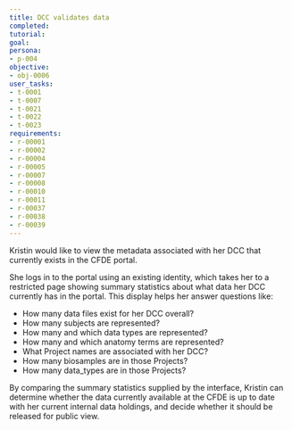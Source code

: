```yaml
---
title: DCC validates data
completed:
tutorial:
goal:
persona:
- p-004
objective:
- obj-0006
user_tasks:
- t-0001
- t-0007
- t-0021
- t-0022
- t-0023
requirements:
- r-00001
- r-00002
- r-00004
- r-00005
- r-00007
- r-00008
- r-00010
- r-00011
- r-00037
- r-00038
- r-00039
---
```


Kristin would like to view the metadata associated with her DCC that currently exists
in the CFDE portal.

She logs in to the portal using an existing identity, which takes her to
a restricted page showing summary statistics about what data her DCC currently has
in the portal. This display helps her answer questions like:

-   How many data files exist for her DCC overall?
-   How many subjects are represented?
-   How many and which data types are represented?
-   How many and which anatomy terms are represented?
-   What Project names are associated with her DCC?
-   How many biosamples are in those Projects?
-   How many data_types are in those Projects?

By comparing the summary statistics supplied by the interface, Kristin can determine
whether the data currently available at the CFDE is up to date with her current
internal data holdings, and decide whether it should be released for public view.
